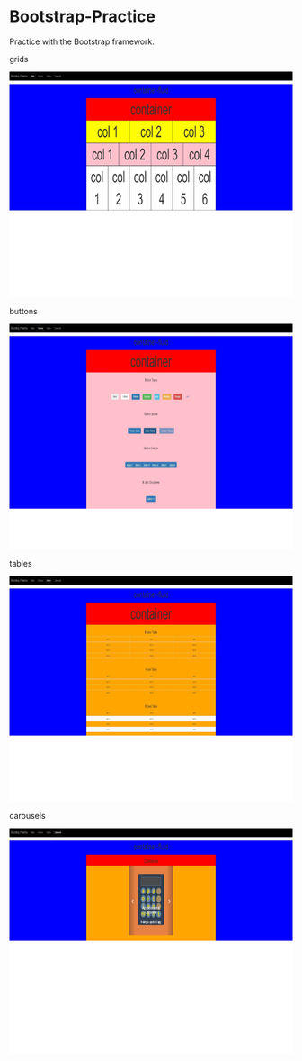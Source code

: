 # Bootstrap-Practice
Practice with the Bootstrap framework. 

grids
<p><img src="indexpage.JPG" width="750" height="400"></p>
buttons
<p><img src="buttonpage.JPG" width="750" height="400"></p>
tables
<p><img src="tablepage.JPG" width="750" height="400"></p>
carousels
<p><img src="carouselpage.JPG" width="750" height="400"></p>
